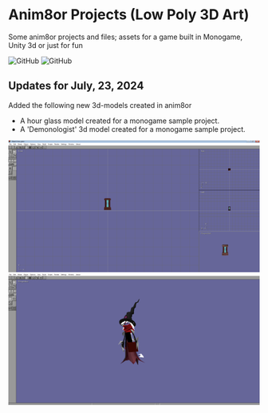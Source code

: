 # Anim8or Projects (Low Poly 3D Art)

Some anim8or projects and files; assets for a game built in Monogame, Unity 3d or just for fun

![GitHub](https://img.shields.io/github/license/gwynwhyvaar/anim8or-projects)
![GitHub](https://img.shields.io/static/v1?label=anim8or&message=v.098&color=red)

## Updates for July, 23, 2024

Added the following new 3d-models created in anim8or

- A hour glass model created for a monogame sample project.
- A 'Demonologist' 3d model created for a monogame sample project.

![hour glass](./skies-of-azurya/captures/hour_glass_project.png "Hour Glass")
![demonologist](./skies-of-azurya/captures/demonologist.png "Demonologist")
